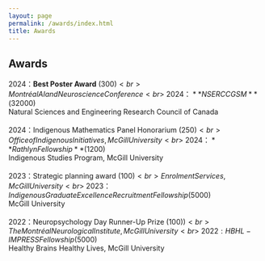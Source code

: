 ```yaml
---
layout: page
permalink: /awards/index.html
title: Awards
---
```


## Awards

2024：**Best Poster Award** ($300)<br>Montréal AI and Neuroscience Conference<br> \
2024：**NSERC CGSM** ($32000)<br>Natural Sciences and Engineering Research Council of Canada<br>\
2024：Indigenous Mathematics Panel Honorarium ($250)<br>Office of Indigenous Initiatives, McGill University<br>\
2024：**Rathlyn Fellowship** ($1200)<br>Indigenous Studies Program, McGill University<br>\
2023：Strategic planning award ($100)<br>Enrolment Services, McGill University<br>\
2023：Indigenous Graduate Excellence Recruitment Fellowship	($5000)<br> McGill University<br>\
2022：Neuropsychology Day Runner-Up Prize ($100))<br> The Montréal Neurological Institute, McGill University<br>\
2022: HBHL-IMPRESS Fellowship ($5000)<br>Healthy Brains Healthy Lives, McGill University<br>

<br>
